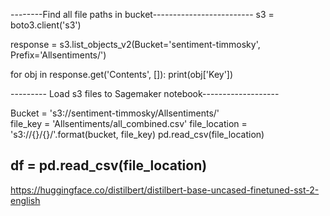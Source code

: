 
--------Find all file paths in bucket-------------------------
s3 = boto3.client('s3')

response = s3.list_objects_v2(Bucket='sentiment-timmosky', Prefix='Allsentiments/')

for obj in response.get('Contents', []):
    print(obj['Key'])


--------- Load s3 files to Sagemaker notebook-------------------

Bucket = 's3://sentiment-timmosky/Allsentiments/'  
file_key = 'Allsentiments/all_combined.csv'
file_location = 's3://{}/{}/'.format(bucket, file_key)
pd.read_csv(file_location)

df = pd.read_csv(file_location)
----------------------------------------------
https://huggingface.co/distilbert/distilbert-base-uncased-finetuned-sst-2-english
